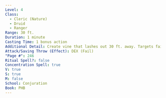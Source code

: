 ```yaml
---
Level: 4
Class:
  - Cleric (Nature)
  - Druid
  - Ranger
Range: 30 ft.
Duration: 1 minute
Casting Time: 1 bonus action
Additional Detail: Create vine that lashes out 30 ft. away. Targets failing save pulled 20 ft. to vine.
Attack/Saving Throw (Effect): DEX (Fail)
"Page #": 246
Ritual Spell?: false
Concentration Spell: true
V: true
S: true
M: false
School: Conjuration
Book: PHB
---
```

